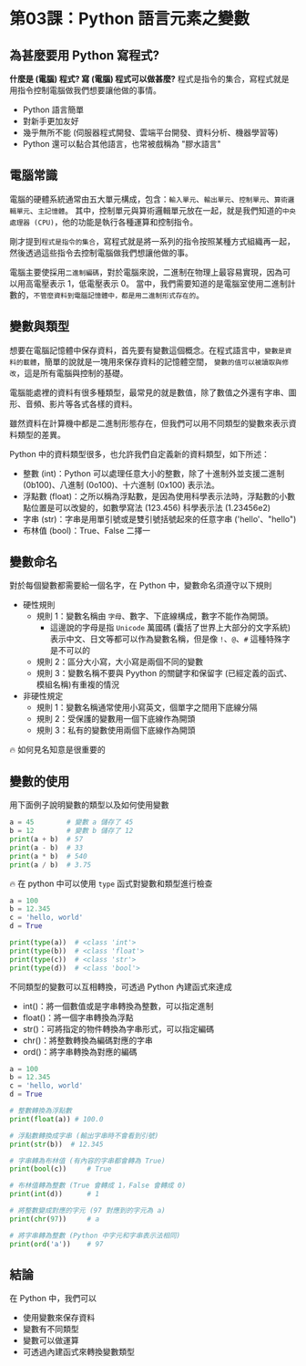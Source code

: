 # 第03課：Python 語言元素之變數
## 為甚麼要用 Python 寫程式?

**什麼是 (電腦) 程式? 寫 (電腦) 程式可以做甚麼?**
程式是指令的集合，寫程式就是用指令控制電腦做我們想要讓他做的事情。

- Python 語言簡單
- 對新手更加友好
- 幾乎無所不能 (伺服器程式開發、雲端平台開發、資料分析、機器學習等)
- Python 還可以黏合其他語言，也常被戲稱為 "膠水語言"

## 電腦常識
電腦的硬體系統通常由五大單元構成，包含：`輸入單元`、`輸出單元`、`控制單元`、`算術邏輯單元`、`主記憶體`。
其中，控制單元與算術邏輯單元放在一起，就是我們知道的`中央處理器 (CPU)`，他的功能是執行各種運算和控制指令。

剛才提到`程式是指令的集合`，寫程式就是將一系列的指令按照某種方式組織再一起，然後透過這些指令去控制電腦做我們想讓他做的事。

電腦主要使採用`二進制編碼`，對於電腦來說，二進制在物理上最容易實現，因為可以用高電壓表示 1，低電壓表示 0。
當中，我們需要知道的是電腦室使用二進制計數的，`不管麼資料到電腦記憶體中，都是用二進制形式存在的`。

## 變數與類型
想要在電腦記憶體中保存資料，首先要有變數這個概念。在程式語言中，`變數是資料的載體`，簡單的說就是一塊用來保存資料的記憶體空間，
`變數的值可以被讀取與修改`，這是所有電腦與控制的基礎。

電腦能處裡的資料有很多種類型，最常見的就是數值，除了數值之外還有字串、圖形、音頻、影片等各式各樣的資料。

雖然資料在計算機中都是二進制形態存在，但我們可以用不同類型的變數來表示資料類型的差異。

Python 中的資料類型很多，也允許我們自定義新的資料類型，如下所述：
- 整數 (int)：Python 可以處理任意大小的整數，除了十進制外並支援二進制 (0b100)、八進制 (0o100)、十六進制 (0x100) 表示法。
- 浮點數 (float)：之所以稱為浮點數，是因為使用科學表示法時，浮點數的小數點位置是可以改變的，如數學寫法 (123.456) 科學表示法 (1.23456e2)
- 字串 (str)：字串是用單引號或是雙引號括號起來的任意字串 ('hello'、"hello")
- 布林值 (bool)：True、False 二擇一

## 變數命名
對於每個變數都需要給一個名字，在 Python 中，變數命名須遵守以下規則
- 硬性規則
  - 規則 1：變數名稱由 `字母`、數字、下底線構成，數字不能作為開頭。
    - 這邊說的字母是指 `Unicode` 萬國碼 (囊括了世界上大部分的文字系統) 表示中文、日文等都可以作為變數名稱，但是像 `!`、`@`、`#` 這種特殊字是不可以的
  - 規則 2：區分大小寫，大小寫是兩個不同的變數
  - 規則 3：變數名稱不要與 Pyython 的關鍵字和保留字 (已經定義的函式、模組名稱)有重複的情況
- 非硬性規定
  - 規則 1：變數名稱通常使用小寫英文，個單字之間用下底線分隔
  - 規則 2：受保護的變數用一個下底線作為開頭
  - 規則 3：私有的變數使用兩個下底線作為開頭
 
 :fire: 如何見名知意是很重要的
 
## 變數的使用
用下面例子說明變數的類型以及如何使用變數
```py
a = 45        # 變數 a 儲存了 45
b = 12        # 變數 b 儲存了 12
print(a + b)  # 57
print(a - b)  # 33
print(a * b)  # 540
print(a / b)  # 3.75
```
:fire: 在 python 中可以使用 `type` 函式對變數和類型進行檢查

```py
a = 100
b = 12.345
c = 'hello, world'
d = True

print(type(a))  # <class 'int'>
print(type(b))  # <class 'float'>
print(type(c))  # <class 'str'>
print(type(d))  # <class 'bool'>
```

不同類型的變數可以互相轉換，可透過 Python 內建函式來達成
- int()：將一個數值或是字串轉換為整數，可以指定進制
- float()：將一個字串轉換為浮點
- str()：可將指定的物件轉換為字串形式，可以指定編碼
- chr()：將整數轉換為編碼對應的字串
- ord()：將字串轉換為對應的編碼

```py
a = 100
b = 12.345
c = 'hello, world'
d = True

# 整數轉換為浮點數
print(float(a)) # 100.0

# 浮點數轉換成字串 (輸出字串時不會看到引號)
print(str(b))  # 12.345

# 字串轉為布林值 (有內容的字串都會轉為 True)
print(bool(c))     # True

# 布林值轉為整數 (True 會轉成 1，False 會轉成 0)
print(int(d))      # 1

# 將整數變成對應的字元 (97 對應到的字元為 a)
print(chr(97))     # a

# 將字串轉為整數 (Python 中字元和字串表示法相同)
print(ord('a'))    # 97
```

## 結論
在 Python 中，我們可以
- 使用變數來保存資料
- 變數有不同類型
- 變數可以做運算
- 可透過內建函式來轉換變數類型



